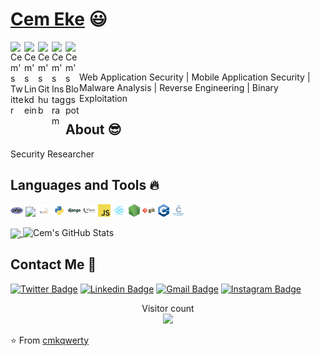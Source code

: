  # <a href="https://www.linkedin.com/in/cem-eke-7606b91a2">Cem Eke</a> :smiley:
 
  <a href="https://twitter.com/cmk_qwerty">
  <img align="left" alt="Cem's Twitter" width="22px" src="https://cdn.jsdelivr.net/npm/simple-icons@v3/icons/twitter.svg" />
</a>
<a href="https://www.linkedin.com/in/cem-eke-7606b91a2">
  <img align="left" alt="Cem's Linkdein" width="22px" src="https://cdn.jsdelivr.net/npm/simple-icons@v3/icons/linkedin.svg" />
</a>
<a href="https://github.com/cmkqwerty">
  <img align="left" alt="Cem's Github" width="22px" src="https://cdn.jsdelivr.net/npm/simple-icons@v3/icons/github.svg" />
</a>
<a href="https://www.instagram.com/cmkqwerty/">
  <img align="left" alt="Cem's Instagram" width="22px" src="https://cdn.jsdelivr.net/npm/simple-icons@v3/icons/instagram.svg" />
</a>
<a href="https://thesecurityresearcher.blogspot.com/">
  <img align="left" alt="Cem's Blogspot" width="22px" src="https://cdn.jsdelivr.net/npm/simple-icons@3.4.0/icons/blogger.svg" />
</a>

<br/>
<br/>

Web Application Security | Mobile Application Security | Malware Analysis | Reverse Engineering | Binary Exploitation

## About :sunglasses:
Security Researcher

## Languages and Tools :fire:
<code><img height="20" src="https://raw.githubusercontent.com/github/explore/80688e429a7d4ef2fca1e82350fe8e3517d3494d/topics/php/php.png"></code>
<code><img height="20" src="https://github.com/laravel/art/blob/master/laravel-logo.png"></code>
<code><img height="20" src="https://raw.githubusercontent.com/github/explore/80688e429a7d4ef2fca1e82350fe8e3517d3494d/topics/mysql/mysql.png"></code>
<code><img height="20" src="https://raw.githubusercontent.com/github/explore/80688e429a7d4ef2fca1e82350fe8e3517d3494d/topics/python/python.png"></code>
<code><img height="20" src="https://raw.githubusercontent.com/github/explore/80688e429a7d4ef2fca1e82350fe8e3517d3494d/topics/django/django.png"></code>
<code><img height="20" src="https://raw.githubusercontent.com/github/explore/80688e429a7d4ef2fca1e82350fe8e3517d3494d/topics/flask/flask.png"></code>
<code><img height="20" src="https://raw.githubusercontent.com/github/explore/80688e429a7d4ef2fca1e82350fe8e3517d3494d/topics/javascript/javascript.png"></code>
<code><img height="20" src="https://raw.githubusercontent.com/github/explore/80688e429a7d4ef2fca1e82350fe8e3517d3494d/topics/react/react.png"></code>
<code><img height="20" src="https://raw.githubusercontent.com/github/explore/80688e429a7d4ef2fca1e82350fe8e3517d3494d/topics/nodejs/nodejs.png"></code>
<code><img height="20" src="https://raw.githubusercontent.com/github/explore/80688e429a7d4ef2fca1e82350fe8e3517d3494d/topics/git/git.png"></code>
<code><img height="20" src="https://raw.githubusercontent.com/github/explore/80688e429a7d4ef2fca1e82350fe8e3517d3494d/topics/cpp/cpp.png"></code>
<code><img height="20" src="https://raw.githubusercontent.com/github/explore/80688e429a7d4ef2fca1e82350fe8e3517d3494d/topics/c/c.png"></code>

<a href="https://github.com/cmkqwerty">
  <img align="center" src="https://github-readme-stats.vercel.app/api/top-langs/?username=cmkqwerty&theme=radical" />
</a>

<img src="https://github-readme-stats.vercel.app/api?username=cmkqwerty&&show_icons=true&theme=radical&line_height=27&v=5" alt="Cem's GitHub Stats" />

##  Contact Me :speech_balloon:
[![Twitter Badge](https://img.shields.io/badge/-@cmkqwerty-1ca0f1?style=flat-square&labelColor=1ca0f1&logo=twitter&logoColor=white&link=https://twitter.com/cmk_qwerty)](https://twitter.com/cmk_qwerty) [![Linkedin Badge](https://img.shields.io/badge/-cemeke-blue?style=flat-square&logo=Linkedin&logoColor=white&link=https://www.linkedin.com/in/cem-eke-7606b91a2/)](https://www.linkedin.com/in/cem-eke-7606b91a2/) [![Gmail Badge](https://img.shields.io/badge/-cemeke10@gmail.com-c14438?style=flat-square&logo=Gmail&logoColor=white&link=mailto:cemeke10@gmail.com)](mailto:cemeke10@gmail.com) [![Instagram Badge](https://img.shields.io/badge/-@cmkqwerty-e4405f?style=flat-square&labelColor=f94877&logo=instagram&logoColor=white&link=https://www.instagram.com/cmkqwerty/)](https://www.instagram.com/cmkqwerty/)

<p align="center"> 
  Visitor count<br>
  <img src="https://profile-counter.glitch.me/cmkqwerty/count.svg" />
</p>

⭐️ From [cmkqwerty](https://github.com/cmkqwerty)

